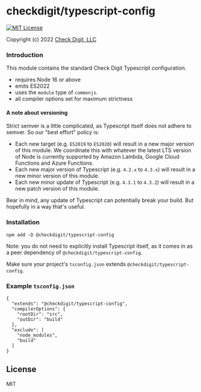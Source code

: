 # checkdigit/typescript-config

[![MIT License](https://img.shields.io/github/license/checkdigit/typescript-config)](https://github.com/checkdigit/typescript-config/blob/master/LICENSE.txt)

Copyright (c) 2022 [Check Digit, LLC](https://checkdigit.com)

### Introduction

This module contains the standard Check Digit Typescript configuration.

- requires Node 16 or above
- emits ES2022
- uses the `module` type of `commonjs`.
- all compiler options set for maximum strictness

#### A note about versioning

Strict semver is a little complicated, as Typescript itself does not adhere to semver. So our "best effort" policy is:

- Each new target (e.g. `ES2019` to `ES2020`) will result in a new major version of this module. We coordinate this
  with whatever the latest LTS version of Node is currently supported by Amazon Lambda, Google Cloud Functions
  and Azure Functions.
- Each new major version of Typescript (e.g. `4.2.x` to `4.3.x`) will result in a new minor version of this module.
- Each new minor update of Typescript (e.g. `4.3.1` to `4.3.2`) will result in a new patch version of this module.

Bear in mind, any update of Typescript can potentially break your build. But hopefully in a way that's useful.

### Installation

```
npm add -D @checkdigit/typescript-config
```

Note: you do not need to explicitly install Typescript itself, as it comes in as a peer dependency of `@checkdigit/typescript-config`.

Make sure your project's `tsconfig.json` extends `@checkdigit/typescript-config`.

### Example `tsconfig.json`

```
{
  "extends": "@checkdigit/typescript-config",
  "compilerOptions": {
    "rootDir": "src",
    "outDir": "build"
  },
  "exclude": [
    "node_modules",
    "build"
  ]
}
```

## License

MIT

